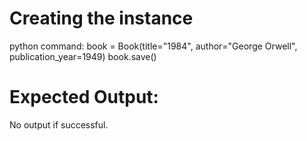 # Creating the instance

python command:
book = Book(title="1984", author="George Orwell", publication_year=1949)
book.save()
# Expected Output:
No output if successful.